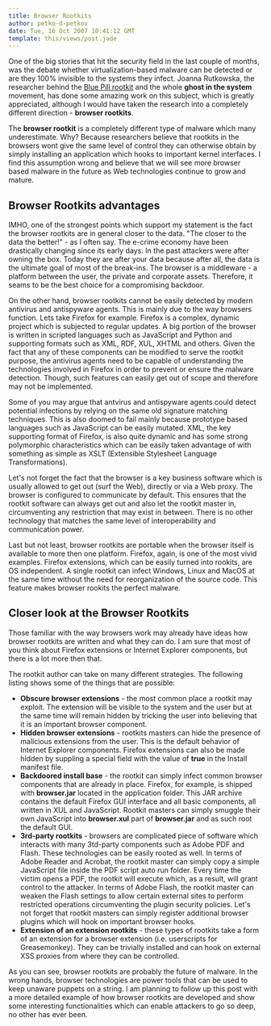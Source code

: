```yaml
---
title: Browser Rootkits
author: petko-d-petkov
date: Tue, 16 Oct 2007 10:41:12 GMT
template: this/views/post.jade
---
```


One of the big stories that hit the security field in the last couple of months, was the debate whether virtualization-based malware can be detected or are they 100% invisible to the systems they infect. Joanna Rutkowska, the researcher behind the [Blue Pill rootkit](http://bluepillproject.org/) and the whole **ghost in the system** movement, has done some amazing work on this subject, which is greatly appreciated, although I would have taken the research into a completely different direction - **browser rootkits**.

The **browser rootkit** is a completely different type of malware which many underestimate. Why? Because researchers believe that rootkits in the browsers wont give the same level of control they can otherwise obtain by simply installing an application which hooks to important kernel interfaces. I find this assumption wrong and believe that we will see more browser based malware in the future as Web technologies continue to grow and mature.

## Browser Rootkits advantages

IMHO, one of the strongest points which support my statement is the fact the browser rootkits are in general closer to the data. "The closer to the data the better!" - as I often say. The e-crime economy have been drastically changing since its early days. In the past attackers were after owning the box. Today they are after your data because after all, the data is the ultimate goal of most of the break-ins. The browser is a middleware - a platform between the user, the private and corporate assets. Therefore, it seams to be the best choice for a compromising backdoor.

On the other hand, browser rootkits cannot be easily detected by modern antivirus and antispyware agents. This is mainly due to the way browsers function. Lets take Firefox for example. Firefox is a complex, dynamic project which is subjected to regular updates. A big portion of the browser is written in scripted languages such as JavaScript and Python and supporting formats such as XML, RDF, XUL, XHTML and others. Given the fact that any of these components can be modified to serve the rootkit purpose, the antivirus agents need to be capable of understanding the technologies involved in Firefox in order to prevent or ensure the malware detection. Though, such features can easily get out of scope and therefore may not be implemented.

Some of you may argue that antvirus and antispyware agents could detect potential infections by relying on the same old signature matching techniques. This is also doomed to fail mainly because prototype based languages such as JavaScript can be easily mutated. XML, the key supporting format of Firefox, is also quite dynamic and has some strong polymorphic characteristics which can be easily taken advantage of with something as simple as XSLT (Extensible Stylesheet Language Transformations).

Let's not forget the fact that the browser is a key business software which is usually allowed to get out (surf the Web), directly or via a Web proxy. The browser is configured to communicate by default. This ensures that the rootkit software can always get out and also let the rootkit master in, circumventing any restriction that may exist in between. There is no other technology that matches the same level of interoperability and communication power.

Last but not least, browser rootkits are portable when the browser itself is available to more then one platform. Firefox, again, is one of the most vivid examples. Firefox extensions, which can be easily turned into rookits, are OS independent. A single rootkit can infect Windows, Linux and MacOS at the same time without the need for reorganization of the source code. This feature makes browser rookits the perfect malware.

## Closer look at the Browser Rootkits

Those familiar with the way browsers work may already have ideas how browser rootkits are written and what they can do. I am sure that most of you think about Firefox extensions or Internet Explorer components, but there is a lot more then that.

The rootkit author can take on many different strategies. The following listing shows some of the things that are possible:

* **Obscure browser extensions** - the most common place a rootkit may exploit. The extension will be visible to the system and the user but at the same time will remain hidden by tricking the user into believing that it is an important browser component.
* **Hidden browser extensions** - rootkits masters can hide the presence of malicious extensions from the user. This is the default behavior of Internet Explorer components. Firefox extensions can also be made hidden by suppling a special field with the value of **true** in the Install manifest file.
* **Backdoored install base** - the rootkit can simply infect common browser components that are already in place. Firefox, for example, is shipped with **browser.jar** located in the application folder. This JAR archive contains the default Firefox GUI interface and all basic components, all written in XUL and JavaScript. Rootkit masters can simply smuggle their own JavaScript into **browser.xul** part of **browser.jar** and as such root the default GUI.
* **3rd-party rootkits** - browsers are complicated piece of software which interacts with many 3td-party components such as Adobe PDF and Flash. These technologies can be easily rooted as well. In terms of Adobe Reader and Acrobat, the rootkit master can simply copy a simple JavaScript file inside the PDF script auto run folder. Every time the victim opens a PDF, the rootkit will execute which, as a result, will grant control to the attacker. In terms of Adobe Flash, the rootkit master can weaken the Flash settings to allow certain external sites to perform restricted operations circumventing the plugin security policies. Let's not forget that rootkit masters can simply register additional browser plugins which will hook on important browser hooks.
* **Extension of an extension rootkits** - these types of rootkits take a form of an extension for a browser extension (i.e. userscripts for Greasemonkey). They can be trivially installed and can hook on external XSS proxies from where they can be controlled.

As you can see, browser rootkits are probably the future of malware. In the wrong hands, browser technologies are power tools that can be used to keep unaware puppets on a string. I am planning to follow up this post with a more detailed example of how browser rootkits are developed and show some interesting functionalities which can enable attackers to go so deep, no other has ever been.
